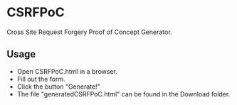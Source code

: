 # CSRFPoC
Cross Site Request Forgery Proof of Concept Generator.

## Usage
- Open CSRFPoC.html in a browser.
- Fill out the form.
- Click the button "Generate!"
- The file "generatedCSRFPoC.html" can be found in the Download folder.
